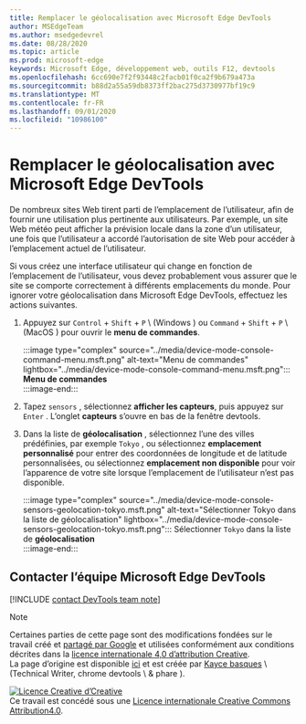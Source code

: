 ```yaml
---
title: Remplacer le géolocalisation avec Microsoft Edge DevTools
author: MSEdgeTeam
ms.author: msedgedevrel
ms.date: 08/28/2020
ms.topic: article
ms.prod: microsoft-edge
keywords: Microsoft Edge, développement web, outils F12, devtools
ms.openlocfilehash: 6cc690e7f2f93448c2facb01f0ca2f9b679a473a
ms.sourcegitcommit: b88d2a55a59db8373ff2bac275d3730977bf19c9
ms.translationtype: MT
ms.contentlocale: fr-FR
ms.lasthandoff: 09/01/2020
ms.locfileid: "10986100"
---
```

<!-- Copyright Kayce Basques 

   Licensed under the Apache License, Version 2.0 (the "License");
   you may not use this file except in compliance with the License.
   You may obtain a copy of the License at

       https://www.apache.org/licenses/LICENSE-2.0

   Unless required by applicable law or agreed to in writing, software
   distributed under the License is distributed on an "AS IS" BASIS,
   WITHOUT WARRANTIES OR CONDITIONS OF ANY KIND, either express or implied.
   See the License for the specific language governing permissions and
   limitations under the License.  -->

# Remplacer le géolocalisation avec Microsoft Edge DevTools  

De nombreux sites Web tirent parti de l’emplacement de l’utilisateur, afin de fournir une utilisation plus pertinente aux utilisateurs.  Par exemple, un site Web météo peut afficher la prévision locale dans la zone d’un utilisateur, une fois que l’utilisateur a accordé l’autorisation de site Web pour accéder à l’emplacement actuel de l’utilisateur.  

<!--todo: add link to user location section when available -->  

Si vous créez une interface utilisateur qui change en fonction de l’emplacement de l’utilisateur, vous devez probablement vous assurer que le site se comporte correctement à différents emplacements du monde.  Pour ignorer votre géolocalisation dans Microsoft Edge DevTools, effectuez les actions suivantes.  

1.  Appuyez sur `Control` + `Shift` + `P` \ (Windows \) ou `Command` + `Shift` + `P` \ (MacOS \) pour ouvrir le **menu de commandes**.  
    
    :::image type="complex" source="../media/device-mode-console-command-menu.msft.png" alt-text="Menu de commandes" lightbox="../media/device-mode-console-command-menu.msft.png":::
       **Menu de commandes**  
    :::image-end:::  
    
1.  Tapez `sensors` , sélectionnez **afficher les capteurs**, puis appuyez sur `Enter` .  L’onglet **capteurs** s’ouvre en bas de la fenêtre devtools.  
1.  Dans la liste de **géolocalisation** , sélectionnez l’une des villes prédéfinies, par exemple `Tokyo` , ou sélectionnez **emplacement personnalisé** pour entrer des coordonnées de longitude et de latitude personnalisées, ou sélectionnez **emplacement non disponible** pour voir l’apparence de votre site lorsque l’emplacement de l’utilisateur n’est pas disponible.  
    
    :::image type="complex" source="../media/device-mode-console-sensors-geolocation-tokyo.msft.png" alt-text="Sélectionner Tokyo dans la liste de géolocalisation" lightbox="../media/device-mode-console-sensors-geolocation-tokyo.msft.png":::
       Sélectionner `Tokyo` dans la liste de **géolocalisation**  
    :::image-end:::  
    
## Contacter l’équipe Microsoft Edge DevTools

[!INCLUDE [contact DevTools team note](../includes/contact-devtools-team-note.md)]  

<!-- links -->  

<!--[WebFundamentalsNativeHardwareUserLocationIndex]: /web/fundamentals/native-hardware/user-location/index "User Location"  -->  

> [!NOTE]
> Certaines parties de cette page sont des modifications fondées sur le travail créé et [partagé par Google][GoogleSitePolicies] et utilisées conformément aux conditions décrites dans la [licence internationale 4,0 d’attribution Creative][CCA4IL].  
> La page d’origine est disponible [ici](https://developers.google.com/web/tools/chrome-devtools/device-mode/geolocation) et est créée par [Kayce basques][KayceBasques] \ (Technical Writer, chrome devtools \ & phare \).  

[![Licence Creative d’Creative][CCby4Image]][CCA4IL]  
Ce travail est concédé sous une [Licence internationale Creative Commons Attribution4.0][CCA4IL].  

[CCA4IL]: https://creativecommons.org/licenses/by/4.0  
[CCby4Image]: https://i.creativecommons.org/l/by/4.0/88x31.png  
[GoogleSitePolicies]: https://developers.google.com/terms/site-policies  
[KayceBasques]: https://developers.google.com/web/resources/contributors/kaycebasques  
